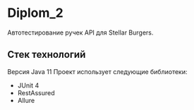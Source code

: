 # Diplom_2
Автотестирование ручек API для Stellar Burgers.

## Стек технологий
Версия Java 11 Проект использует следующие библиотеки:

- JUnit 4
- RestAssured
- Allure
